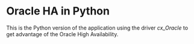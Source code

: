 # Oracle HA in Python

This is the Python version of the application using the driver *cx_Oracle* to
get advantage of the Oracle High Availability.
